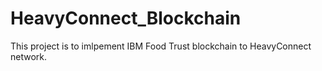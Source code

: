 # HeavyConnect_Blockchain
This project is to imlpement IBM Food Trust blockchain to HeavyConnect network.
